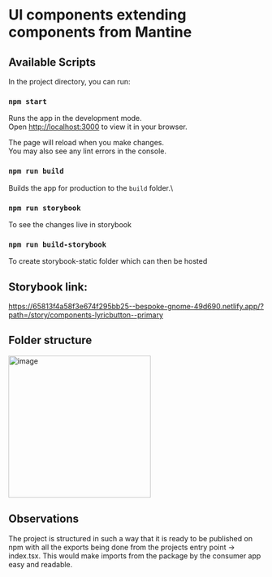 # UI components extending components from Mantine

## Available Scripts

In the project directory, you can run:

### `npm start`

Runs the app in the development mode.\
Open [http://localhost:3000](http://localhost:3000) to view it in your browser.

The page will reload when you make changes.\
You may also see any lint errors in the console.

### `npm run build`

Builds the app for production to the `build` folder.\

### `npm run storybook`

To see the changes live in storybook

### `npm run build-storybook`

To create storybook-static folder which can then be hosted

## Storybook link:
https://65813f4a58f3e674f295bb25--bespoke-gnome-49d690.netlify.app/?path=/story/components-lyricbutton--primary

## Folder structure

<img width="280" alt="image" src="https://github.com/Sanjalee22/lyric-ui/assets/34329090/6741f414-026c-4e8a-a86f-ed7c6a2e3971">


## Observations
The project is structured in such a  way that it is ready to be published on npm with all the exports being done from the projects entry point -> index.tsx. This would make imports from the package by the consumer app easy and readable.
